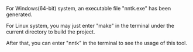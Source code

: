 For Windows(64-bit) system, an executable file "nntk.exe" has been generated.

For Linux system, you may just enter "make" in the terminal under the current directory to build the project.

After that, you can enter "nntk" in the terminal to see the usage of this tool.